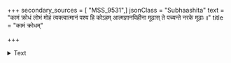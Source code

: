 +++
secondary_sources = [ "MSS_9531",]
jsonClass = "Subhaashita"
text = "कामं क्रोधं लोभं मोहं त्यक्त्वात्मानं पश्य हि कोऽहम् आत्मज्ञानविहीना मूढास् ते पच्यन्ते नरके मूढाः॥"
title = "कामं क्रोधम्"

+++

<details><summary>Text</summary>

कामं क्रोधं लोभं मोहं त्यक्त्वात्मानं पश्य हि कोऽहम् आत्मज्ञानविहीना मूढास् ते पच्यन्ते नरके मूढाः॥
</details>
